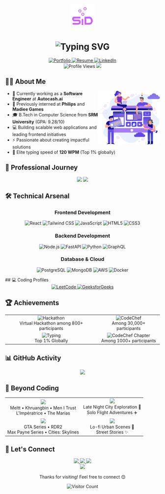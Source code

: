 <div align="center">
  <!-- Header Section -->
  <div>
    <img src="https://raw.githubusercontent.com/SIDTK365/SIDTK365/main/Sid_logo.svg" width="80" alt="Sid Logo" />
    <h1>
      <img src="https://readme-typing-svg.demolab.com?font=Fira+Code&weight=600&size=28&duration=3000&pause=1000&color=EC4899&center=true&vCenter=true&random=false&width=435&lines=Hello+Fellow+Developers!+%F0%9F%91%8B;I'm+Siddharth+Singh;Software+Engineer+%F0%9F%92%BB;Full+Stack+Developer+%E2%9A%A1;Welcome+to+my+Profile!" alt="Typing SVG" />
    </h1>
  </div>

  <!-- Quick Links -->
  <div>
    <a href="https://sidisadev.netlify.app/" target="_blank">
      <img src="https://img.shields.io/badge/Portfolio-Visit%20My%20Website-EC4899?style=for-the-badge&logo=vercel&logoColor=white" alt="Portfolio" />
    </a>
    <a href="https://drive.google.com/file/d/1UdTsuqi7-gCuH3Pzt2Od--pG-5j4Oy8L/view">
      <img src="https://img.shields.io/badge/Resume-Download%20CV-8B5CF6?style=for-the-badge&logo=readme&logoColor=white" alt="Resume" />
    </a>
    <a href="https://www.linkedin.com/in/siddharth-singh-7155131a6/">
      <img src="https://img.shields.io/badge/LinkedIn-Connect-3B82F6?style=for-the-badge&logo=linkedin&logoColor=white" alt="LinkedIn" />
    </a>
  </div>

  <!-- Profile Views Counter -->
  <img src="https://komarev.com/ghpvc/?username=SIDTK365&style=for-the-badge&color=EC4899" alt="Profile Views" />

  <!-- Decorative Divider -->
  <img src="https://user-images.githubusercontent.com/73097560/115834477-dbab4500-a447-11eb-908a-139a6edaec5c.gif">
</div>

<!-- About Me Section -->
## 👨‍💻 About Me

<img align="right" width="40%" src="https://raw.githubusercontent.com/SIDTK365/SIDTK365/main/Developer1.svg" />

- 🚀 Currently working as a **Software Engineer** at **Autocash.ai**
- 💼 Previously interned at **Philips** and **Madiee Games**
- 🎓 B.Tech in Computer Science from **SRM University** (GPA: 9.28/10)
- 💻 Building scalable web applications and leading frontend initiatives
- ⚡ Passionate about creating impactful solutions
- 🌟 Elite typing speed of **120 WPM** (Top 1% globally)

<!-- Professional Journey -->
## 🚀 Professional Journey

<div align="center">
  <img src="https://github-readme-stats.vercel.app/api?username=SIDTK365&show_icons=true&theme=radical&hide_border=true&bg_color=0D1117&title_color=EC4899&icon_color=EC4899" width="49%" />
  <img src="https://github-readme-streak-stats.herokuapp.com/?user=SIDTK365&theme=radical&hide_border=true&background=0D1117&ring=EC4899&fire=EC4899&currStreakLabel=EC4899" width="49%" />
</div>

<!-- Technical Skills -->
## 🛠️ Technical Arsenal

<div align="center">
  
### Frontend Development
![React](https://img.shields.io/badge/React-61DAFB?style=for-the-badge&logo=react&logoColor=black)
![Tailwind CSS](https://img.shields.io/badge/Tailwind-06B6D4?style=for-the-badge&logo=tailwindcss&logoColor=white)
![JavaScript](https://img.shields.io/badge/JavaScript-F7DF1E?style=for-the-badge&logo=javascript&logoColor=black)
![HTML5](https://img.shields.io/badge/HTML5-E34F26?style=for-the-badge&logo=html5&logoColor=white)
![CSS3](https://img.shields.io/badge/CSS3-1572B6?style=for-the-badge&logo=css3&logoColor=white)

### Backend Development
![Node.js](https://img.shields.io/badge/Node.js-339933?style=for-the-badge&logo=nodedotjs&logoColor=white)
![FastAPI](https://img.shields.io/badge/FastAPI-009688?style=for-the-badge&logo=fastapi&logoColor=white)
![Python](https://img.shields.io/badge/Python-3776AB?style=for-the-badge&logo=python&logoColor=white)
![GraphQL](https://img.shields.io/badge/GraphQL-E10098?style=for-the-badge&logo=graphql&logoColor=white)

### Database & Cloud
![PostgreSQL](https://img.shields.io/badge/PostgreSQL-4169E1?style=for-the-badge&logo=postgresql&logoColor=white)
![MongoDB](https://img.shields.io/badge/MongoDB-47A248?style=for-the-badge&logo=mongodb&logoColor=white)
![AWS](https://img.shields.io/badge/AWS-232F3E?style=for-the-badge&logo=amazonaws&logoColor=white)
![Docker](https://img.shields.io/badge/Docker-2496ED?style=for-the-badge&logo=docker&logoColor=white)

</div>
<!-- Coding Profiles -->
## 💻 Coding Profiles

<div align="center">
  <a href="https://leetcode.com/STK_365/">
    <img src="https://img.shields.io/badge/LeetCode-500%2B%20Problems-FFA116?style=for-the-badge&logo=leetcode&logoColor=white" alt="LeetCode" />
  </a>
  <a href="https://www.geeksforgeeks.org/user/stk365/">
    <img src="https://img.shields.io/badge/GeeksforGeeks-115%2B%20Problems-2F8D46?style=for-the-badge&logo=geeksforgeeks&logoColor=white" alt="GeeksforGeeks" />
  </a>
</div>

<!-- Achievements Section -->
## 🏆 Achievements

<div align="center">
  <table>
    <tr>
      <td align="center">
        <img src="https://img.shields.io/badge/CODECAMP%202.0-3rd%20Place-EC4899?style=for-the-badge" alt="Hackathon" /><br>
        Virtual Hackathon among 800+ participants
      </td>
      <td align="center">
        <img src="https://img.shields.io/badge/CODECHEF%20SNACKDOWN-Global%20Rank%201288-8B5CF6?style=for-the-badge" alt="CodeChef" /><br>
        Among 30,000+ participants
      </td>
    </tr>
    <tr>
      <td align="center">
        <img src="https://img.shields.io/badge/Typing%20Speed-120%20WPM-3B82F6?style=for-the-badge" alt="Typing" /><br>
        Top 1% Globally
      </td>
      <td align="center">
        <img src="https://img.shields.io/badge/CODECHEF%20CHAPTER-47th%20Rank-EC4899?style=for-the-badge" alt="CodeChef Chapter" /><br>
        Among 1000+ participants
      </td>
    </tr>
  </table>
</div>

<!-- GitHub Activity -->
## 📊 GitHub Activity

<div align="center">
  <img src="https://github-readme-activity-graph.vercel.app/graph?username=SIDTK365&bg_color=0D1117&color=EC4899&line=8B5CF6&point=3B82F6&area=true&hide_border=true" width="100%" />
</div>

<!-- Beyond Coding -->
## 🎯 Beyond Coding

<div align="center">
  <table>
    <tr>
      <td align="center">
        <img src="https://img.shields.io/badge/🎧-Music%20Taste-EC4899?style=for-the-badge" /><br>
        Meltt • Khruangbin • Men I Trust<br>L'Impératrice • The Marías
      </td>
      <td align="center">
        <img src="https://img.shields.io/badge/✈️-Travel%20Goals-8B5CF6?style=for-the-badge" /><br>
        Late Night City Exploration 🌃<br>Solo Flight Adventures ✈️
      </td>
    </tr>
    <tr>
      <td align="center">
        <img src="https://img.shields.io/badge/🎮-Gaming-3B82F6?style=for-the-badge" /><br>
        GTA Series • RDR2<br>Max Payne Series • Cities: Skylines
      </td>
      <td align="center">
        <img src="https://img.shields.io/badge/📸-Photography-EC4899?style=for-the-badge" /><br>
        Lo-fi Urban Scenes 🌆<br>Street Stories ✨
      </td>
    </tr>
  </table>
</div>

<!-- Connect With Me -->
## 🤝 Let's Connect

<div align="center">
  <a href="https://sidisadev.netlify.app/">
    <img src="https://img.shields.io/badge/Portfolio-EC4899?style=for-the-badge&logo=About.me&logoColor=white" />
  </a>
  <a href="https://www.linkedin.com/in/siddharth-singh-7155131a6/">
    <img src="https://img.shields.io/badge/LinkedIn-8B5CF6?style=for-the-badge&logo=linkedin&logoColor=white" />
  </a>
  <a href="https://linktr.ee/STK_365">
    <img src="https://img.shields.io/badge/Linktree-3B82F6?style=for-the-badge&logo=linktree&logoColor=white" />
  </a>
</div>

<!-- Footer -->
<div align="center">
  <img src="https://user-images.githubusercontent.com/73097560/115834477-dbab4500-a447-11eb-908a-139a6edaec5c.gif">
  <p>Thanks for visiting! Feel free to connect 😊</p>
  <img src="https://profile-counter.glitch.me/SIDTK365/count.svg" alt="Visitor Count" />
</div>

